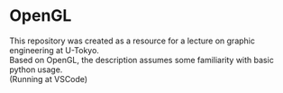 # OpenGL
This repository was created as a resource for a lecture on graphic engineering at U-Tokyo.<br>
Based on OpenGL, the description assumes some familiarity with basic python usage.<br>
(Running at VSCode)
